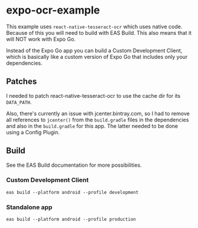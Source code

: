 # expo-ocr-example

This example uses `react-native-tesseract-ocr` which uses native code. Because of this you will need to build with EAS Build.
This also means that it will NOT work with Expo Go.

Instead of the Expo Go app you can build a Custom Development Client, which is basically like a custom version of Expo Go that includes only your dependencies.

## Patches

I needed to patch react-native-tesseract-ocr to use the cache dir for its `DATA_PATH`.

Also, there's currently an issue with jcenter.bintray.com, so I had to remove all references to `jcenter()` from the `build.gradle` files in the dependencies and also in the `build.gradle` for this app. The latter needed to be done using a Config Plugin.

## Build

See the EAS Build documentation for more possibilities.

### Custom Development Client

```
eas build --platform android --profile development
```

### Standalone app

```
eas build --platform android --profile production
```
